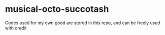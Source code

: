 # musical-octo-succotash
Codes used for my own good are stored in this repo, and can be freely used with credit
